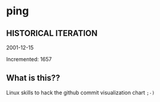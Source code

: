 # ping

## HISTORICAL ITERATION
2001-12-15

Incremented: 1657

## What is this?? 
Linux skills to hack the github commit visualization chart `;-)`

